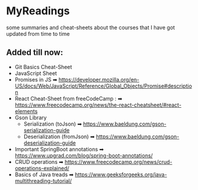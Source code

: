 # MyReadings
some summaries and cheat-sheets about the courses that I have got updated from time to time 
## Added till now:
 * Git Basics Cheat-Sheet
 * JavaScript Sheet
 * Promises in JS
   ➡ https://developer.mozilla.org/en-US/docs/Web/JavaScript/Reference/Global_Objects/Promise#description
 * React Cheat-Sheet from freeCodeCamp : 
   ➡ https://www.freecodecamp.org/news/the-react-cheatsheet/#react-elements
 * Gson Library
   - Serialization (toJson) ➡ https://www.baeldung.com/gson-serialization-guide
   - Deserialization (fromJson) ➡ https://www.baeldung.com/gson-deserialization-guide
 * Important SpringBoot annotations
   ➡ https://www.upgrad.com/blog/spring-boot-annotations/
 * CRUD operations
   ➡ https://www.freecodecamp.org/news/crud-operations-explained/
 * Basics of Java treads
   ➡ https://www.geeksforgeeks.org/java-multithreading-tutorial/
